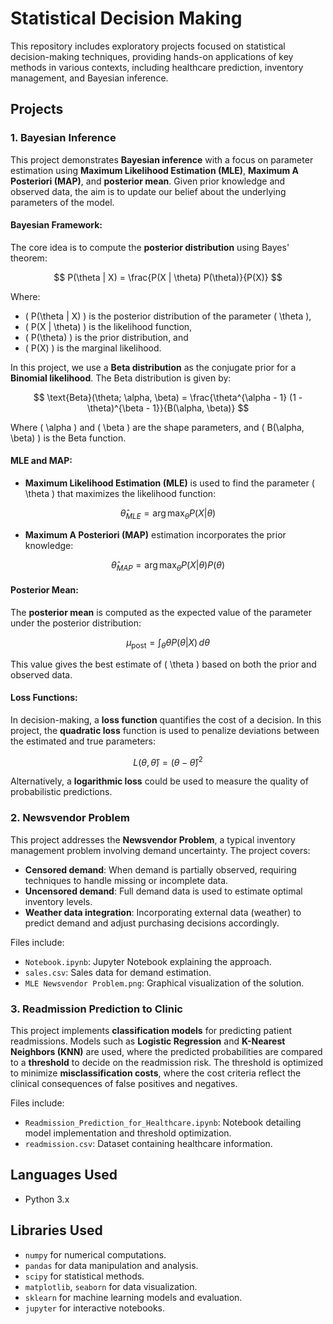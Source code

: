 # Statistical Decision Making

This repository includes exploratory projects focused on statistical decision-making techniques, providing hands-on applications of key methods in various contexts, including healthcare prediction, inventory management, and Bayesian inference.

## Projects

### 1. Bayesian Inference
This project demonstrates **Bayesian inference** with a focus on parameter estimation using **Maximum Likelihood Estimation (MLE)**, **Maximum A Posteriori (MAP)**, and **posterior mean**. Given prior knowledge and observed data, the aim is to update our belief about the underlying parameters of the model.

#### Bayesian Framework:
The core idea is to compute the **posterior distribution** using Bayes' theorem:

$$
P(\theta | X) = \frac{P(X | \theta) P(\theta)}{P(X)}
$$

Where:
- \( P(\theta | X) \) is the posterior distribution of the parameter \( \theta \),
- \( P(X | \theta) \) is the likelihood function,
- \( P(\theta) \) is the prior distribution, and
- \( P(X) \) is the marginal likelihood.

In this project, we use a **Beta distribution** as the conjugate prior for a **Binomial likelihood**. The Beta distribution is given by:

$$
\text{Beta}(\theta; \alpha, \beta) = \frac{\theta^{\alpha - 1} (1 - \theta)^{\beta - 1}}{B(\alpha, \beta)}
$$

Where \( \alpha \) and \( \beta \) are the shape parameters, and \( B(\alpha, \beta) \) is the Beta function.

#### MLE and MAP:
- **Maximum Likelihood Estimation (MLE)** is used to find the parameter \( \theta \) that maximizes the likelihood function:

$$
\hat{\theta}_{MLE} = \arg\max_{\theta} P(X | \theta)
$$

- **Maximum A Posteriori (MAP)** estimation incorporates the prior knowledge:

$$
\hat{\theta}_{MAP} = \arg\max_{\theta} P(X | \theta) P(\theta)
$$

#### Posterior Mean:
The **posterior mean** is computed as the expected value of the parameter under the posterior distribution:

$$
\mu_{\text{post}} = \int_{\theta} \theta P(\theta | X) \, d\theta
$$

This value gives the best estimate of \( \theta \) based on both the prior and observed data.

#### Loss Functions:
In decision-making, a **loss function** quantifies the cost of a decision. In this project, the **quadratic loss** function is used to penalize deviations between the estimated and true parameters:

$$
L(\theta, \hat{\theta}) = (\theta - \hat{\theta})^2
$$

Alternatively, a **logarithmic loss** could be used to measure the quality of probabilistic predictions.

### 2. Newsvendor Problem
This project addresses the **Newsvendor Problem**, a typical inventory management problem involving demand uncertainty. The project covers:
- **Censored demand**: When demand is partially observed, requiring techniques to handle missing or incomplete data.
- **Uncensored demand**: Full demand data is used to estimate optimal inventory levels.
- **Weather data integration**: Incorporating external data (weather) to predict demand and adjust purchasing decisions accordingly.

Files include:
- `Notebook.ipynb`: Jupyter Notebook explaining the approach.
- `sales.csv`: Sales data for demand estimation.
- `MLE Newsvendor Problem.png`: Graphical visualization of the solution.

### 3. Readmission Prediction to Clinic
This project implements **classification models** for predicting patient readmissions. Models such as **Logistic Regression** and **K-Nearest Neighbors (KNN)** are used, where the predicted probabilities are compared to a **threshold** to decide on the readmission risk. The threshold is optimized to minimize **misclassification costs**, where the cost criteria reflect the clinical consequences of false positives and negatives.

Files include:
- `Readmission_Prediction_for_Healthcare.ipynb`: Notebook detailing model implementation and threshold optimization.
- `readmission.csv`: Dataset containing healthcare information.

## Languages Used
- Python 3.x

## Libraries Used
- `numpy` for numerical computations.
- `pandas` for data manipulation and analysis.
- `scipy` for statistical methods.
- `matplotlib`, `seaborn` for data visualization.
- `sklearn` for machine learning models and evaluation.
- `jupyter` for interactive notebooks.
